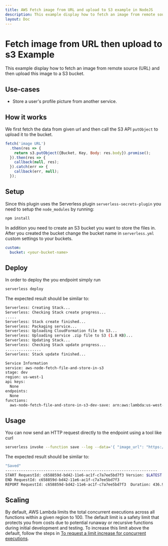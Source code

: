 ```yaml
---
title: AWS Fetch image from URL and upload to S3 example in NodeJS
description: This example display how to fetch an image from remote source (URL) and then upload this image to a S3 bucket.
layout: Doc
---
```

# Fetch image from URL then upload to s3 Example

This example display how to fetch an image from remote source (URL) and then upload this image to a S3 bucket.

## Use-cases

- Store a user's profile picture from another service.

## How it works

We first fetch the data from given url and then call the S3 API `putObject` to upload it to the bucket.

```js
fetch('image URL')
  .then(res => {
    return s3.putObject({Bucket, Key, Body: res.body}).promise();
  }).then(res => {
    callback(null, res);
  }).catch(err => {
    callback(err, null);
  });
```

## Setup

Since this plugin uses the Serverless plugin `serverless-secrets-plugin` you need to setup the `node_modules` by running:

```bash
npm install
```

In addition you need to create an S3 bucket you want to store the files in. After you created the bucket change the bucket name in `serverless.yml` custom settings to your buckets.

```yml
custom:
  bucket: <your-bucket-name>
```

## Deploy

In order to deploy the you endpoint simply run

```bash
serverless deploy
```

The expected result should be similar to:

```bash
Serverless: Creating Stack...
Serverless: Checking Stack create progress...
.....
Serverless: Stack create finished...
Serverless: Packaging service...
Serverless: Uploading CloudFormation file to S3...
Serverless: Uploading service .zip file to S3 (1.8 KB)...
Serverless: Updating Stack...
Serverless: Checking Stack update progress...
................
Serverless: Stack update finished...

Service Information
service: aws-node-fetch-file-and-store-in-s3
stage: dev
region: us-west-1
api keys:
  None
endpoints:
  None
functions:
  aws-node-fetch-file-and-store-in-s3-dev-save: arn:aws:lambda:us-west-1:377024778620:function:aws-node-fetch-file-and-store-in-s3-dev-save
```

## Usage

You can now send an HTTP request directly to the endpoint using a tool like curl

```bash
serverless invoke --function save --log --data='{ "image_url": "https://assets-cdn.github.com/images/modules/open_graph/github-mark.png", "key": "github.png"}'
```

The expected result should be similar to:

```bash
"Saved"
--------------------------------------------------------------------
START RequestId: c658859d-bd42-11e6-ac1f-c7a7ee5bd7f3 Version: $LATEST
END RequestId: c658859d-bd42-11e6-ac1f-c7a7ee5bd7f3
REPORT RequestId: c658859d-bd42-11e6-ac1f-c7a7ee5bd7f3	Duration: 436.94 ms	Billed Duration: 500 ms 	Memory Size: 1024 MB	Max Memory Used: 29 MB
```

## Scaling

By default, AWS Lambda limits the total concurrent executions across all functions within a given region to 100. The default limit is a safety limit that protects you from costs due to potential runaway or recursive functions during initial development and testing. To increase this limit above the default, follow the steps in [To request a limit increase for concurrent executions](http://docs.aws.amazon.com/lambda/latest/dg/concurrent-executions.html#increase-concurrent-executions-limit).
